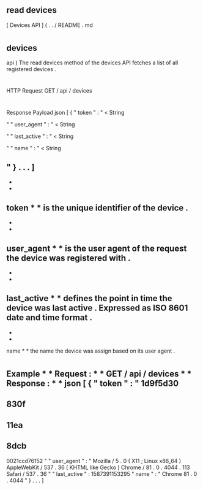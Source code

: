 #
read
devices
-
[
Devices
API
]
(
.
.
/
README
.
md
#
devices
-
api
)
The
read
devices
method
of
the
devices
API
fetches
a
list
of
all
registered
devices
.
#
#
HTTP
Request
GET
/
api
/
devices
#
#
Response
Payload
json
[
{
"
token
"
:
"
<
String
>
"
"
user_agent
"
:
"
<
String
>
"
"
last_active
"
:
"
<
String
>
"
"
name
"
:
"
<
String
>
"
}
.
.
.
]
-
*
*
token
*
*
is
the
unique
identifier
of
the
device
.
-
*
*
user_agent
*
*
is
the
user
agent
of
the
request
the
device
was
registered
with
.
-
*
*
last_active
*
*
defines
the
point
in
time
the
device
was
last
active
.
Expressed
as
ISO
8601
date
and
time
format
.
-
*
*
name
*
*
the
name
the
device
was
assign
based
on
its
user
agent
.
#
#
Example
*
*
Request
:
*
*
GET
/
api
/
devices
*
*
Response
:
*
*
json
[
{
"
token
"
:
"
1d9f5d30
-
830f
-
11ea
-
8dcb
-
0021ccd76152
"
"
user_agent
"
:
"
Mozilla
/
5
.
0
(
X11
;
Linux
x86_64
)
AppleWebKit
/
537
.
36
(
KHTML
like
Gecko
)
Chrome
/
81
.
0
.
4044
.
113
Safari
/
537
.
36
"
"
last_active
"
:
1587391153295
"
name
"
:
"
Chrome
81
.
0
.
4044
"
}
.
.
.
]
